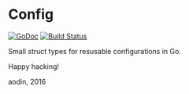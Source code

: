 Config
======
[![GoDoc](http://img.shields.io/badge/godoc-reference-blue.svg)](https://godoc.org/github.com/aodin/config) [![Build Status](https://travis-ci.org/aodin/config.svg?branch=master)](https://travis-ci.org/aodin/config)

Small struct types for resusable configurations in Go.

Happy hacking!

aodin, 2016
